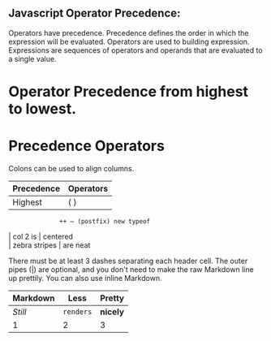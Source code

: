 ## Javascript Operator Precedence:
Operators have precedence. Precedence defines the order in which the expression will be evaluated. Operators are used to building expression. Expressions are sequences of operators and operands that are evaluated to a single value.

# Operator Precedence from highest to lowest.
# Precedence	Operators
Colons can be used to align columns.

| Precedence        | Operators           
| ------------- |:-------------
| Highest       | ( )
                  ++ — (postfix) new typeof 
| col 2 is      | centered      
| zebra stripes | are neat      

There must be at least 3 dashes separating each header cell.
The outer pipes (|) are optional, and you don't need to make the 
raw Markdown line up prettily. You can also use inline Markdown.

Markdown | Less | Pretty
--- | --- | ---
*Still* | `renders` | **nicely**
1 | 2 | 3
